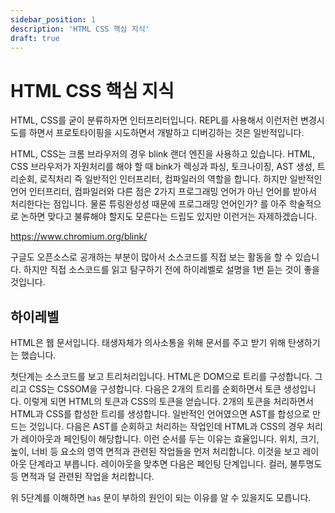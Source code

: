 ```yaml
---
sidebar_position: 1
description: 'HTML CSS 핵심 지식'
draft: true
---
```


# HTML CSS 핵심 지식

HTML, CSS를 굳이 분류하자면 인터프리터입니다. REPL를 사용해서 이런저런 변경시도를 하면서 프로토타이핑을 시도하면서 개발하고 디버깅하는 것은 일반적입니다.

HTML, CSS는 크롬 브라우저의 경우 blink 랜더 엔진을 사용하고 있습니다. HTML, CSS 브라우저가 자원처리를 해야 할 때 bink가 렉싱과 파싱, 토크나이징, AST 생성, 트리순회, 로직처리 즉 일반적인 인터프리터, 컴파일러의 역할을 합니다. 하지만 일반적인 언어 인터프리터, 컴파일러와 다른 점은 2가지 프로그래밍 언어가 아닌 언어를 받아서 처리한다는 점입니다. 물론 튜링완성성 때문에 프로그래밍 언어인가? 를 아주 학술적으로 논하면 맞다고 불류해야 할지도 모른다는 드립도 있지만 이런거는 자제하겠습니다.

https://www.chromium.org/blink/

구글도 오픈소스로 공개하는 부분이 많아서 소스코드를 직접 보는 활동을 할 수 있습니다. 하지만 직접 소스코드를 읽고 탐구하기 전에 하이레벨로 설명을 1번 듣는 것이 좋을 것입니다.

## 하이레벨

HTML은 웹 문서입니다. 태생자체가 의사소통을 위해 문서를 주고 받기 위해 탄생하기는 했습니다. 

<!-- TODO: 도식 추가 -->

첫단계는 소스코드를 보고 트리처리입니다. HTML은 DOM으로 트리를 구성합니다. 그리고 CSS는 CSSOM을 구성합니다. 다음은 2개의 트리를 순회하면서 토큰 생성입니다. 이렇게 되면 HTML의 토큰과 CSS의 토큰을 얻습니다. 2개의 토큰을 처리하면서 HTML과 CSS를 합성한 트리를 생성합니다. 일반적인 언어였으면 AST를 합성으로 만드는 것입니다. 다음은 AST를 순회하고 처리하는 작업인데 HTML과 CSS의 경우 처리가 레이아웃과 페인팅이 해당합니다. 이런 순서를 두는 이유는 효율입니다. 위치, 크기, 높이, 너비 등 요소의 영역 면적과 관련된 작업들을 먼저 처리합니다. 이것을 보고 레이아웃 단계라고 부릅니다. 레이아웃을 맞추면 다음은 페인팅 단계입니다. 컬러, 불투명도 등 면적과 덜 관련된 작업을 처리합니다.

위 5단계를 이해하면 `has` 문이 부하의 원인이 되는 이유를 알 수 있을지도 모릅니다.

